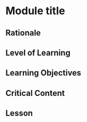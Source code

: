 # Module title

## Rationale

## Level of Learning

## Learning Objectives

## Critical Content

## Lesson
